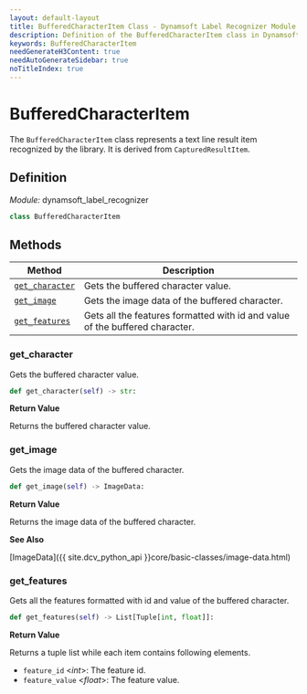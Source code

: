 ```yaml
---
layout: default-layout
title: BufferedCharacterItem Class - Dynamsoft Label Recognizer Module Python Edition API Reference
description: Definition of the BufferedCharacterItem class in Dynamsoft Label Recognizer Module Python Edition.
keywords: BufferedCharacterItem
needGenerateH3Content: true
needAutoGenerateSidebar: true
noTitleIndex: true
---
```


# BufferedCharacterItem

The `BufferedCharacterItem` class represents a text line result item recognized by the library. It is derived from `CapturedResultItem`.

## Definition

*Module:* dynamsoft_label_recognizer

```python
class BufferedCharacterItem
```

## Methods

| Method               | Description |
|----------------------|-------------|
| [`get_character`](#get_character) | Gets the buffered character value. |
| [`get_image`](#get_image) | Gets the image data of the buffered character. |
| [`get_features`](#get_features) | Gets all the features formatted with id and value of the buffered character. |

### get_character

Gets the buffered character value.

```python
def get_character(self) -> str:
```

**Return Value**

Returns the buffered character value.

### get_image

Gets the image data of the buffered character.

```python
def get_image(self) -> ImageData:
```

**Return Value**

Returns the image data of the buffered character.

**See Also**

[ImageData]({{ site.dcv_python_api }}core/basic-classes/image-data.html)

### get_features

Gets all the features formatted with id and value of the buffered character.

```python
def get_features(self) -> List[Tuple[int, float]]:
```

**Return Value**

Returns a tuple list while each item contains following elements.
- `feature_id` <*int*>: The feature id.
- `feature_value` <*float*>: The feature value.


